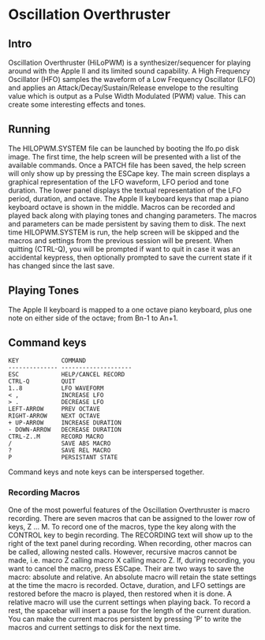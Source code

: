 # Oscillation Overthruster
## Intro
Oscillation Overthruster (HiLoPWM) is a synthesizer/sequencer for playing around with the Apple II and its limited sound capability. A High Frequency Oscillator (HFO) samples the waveform of a Low Frequency Oscillator (LFO) and applies an Attack/Decay/Sustain/Release envelope to the resulting value which is output as a Pulse Width Modulated (PWM) value. This can create some interesting effects and tones.
## Running
The HILOPWM.SYSTEM file can be launched by booting the lfo.po disk image. The first time, the help screen will be presented with a list of the available commands. Once a PATCH file has been saved, the help screen will only show up by pressing the ESCape key. The main screen displays a graphical representation of the LFO waveform, LFO period and tone duration. The lower panel displays the textual representation of the LFO period, duration, and octave. The Apple II keyboard keys that map a piano keyboard octave is shown in the middle. Macros can be recorded and played back along with playing tones and changing parameters. The macros and parameters can be made persistent by saving them to disk. The next time HILOPWM.SYSTEM is run, the help screen will be skipped and the macros and settings from the previous session will be present. When quitting (CTRL-Q), you will be prompted if want to quit in case it was an accidental keypress, then optionally prompted to save the current state if it has changed since the last save.
## Playing Tones
The Apple II keyboard is mapped to a one octave piano keyboard, plus one note on either side of the octave; from Bn-1 to An+1.
## Command keys
    KEY            COMMAND
    -------------- --------------------
    ESC            HELP/CANCEL RECORD
    CTRL-Q         QUIT
    1..8           LFO WAVEFORM
    < ,            INCREASE LFO
    > .            DECREASE LFO
    LEFT-ARROW     PREV OCTAVE
    RIGHT-ARROW    NEXT OCTAVE
    + UP-ARROW     INCREASE DURATION
    - DOWN-ARROW   DECREASE DURATION
    CTRL-Z..M      RECORD MACRO
    /              SAVE ABS MACRO
    ?              SAVE REL MACRO
    P              PERSISTANT STATE

Command keys and note keys can be interspersed together.
### Recording Macros
One of the most powerful features of the Oscillation Overthruster is macro recording. There are seven macros that can be assigned to the lower row of keys, Z ... M. To record one of the macros, type the key along with the CONTROL key to begin recording. The RECORDING text will show up to the right of the text panel during recording. When recording, other macros can be called, allowing nested calls. However, recursive macros cannot be made, i.e. macro Z calling macro X calling macro Z. If, during recording, you want to cancel the macro, press ESCape. Their are two ways to save the macro: absolute and relative. An absolute macro will retain the state settings at the time the macro is recorded. Octave, duration, and LFO settings are restored before the macro is played, then restored when it is done. A relative macro will use the current settings when playing back. To record a rest, the spacebar will insert a pause for the length of the current duration. You can make the current macros persistent by pressing 'P' to write the macros and current settings to disk for the next time.
